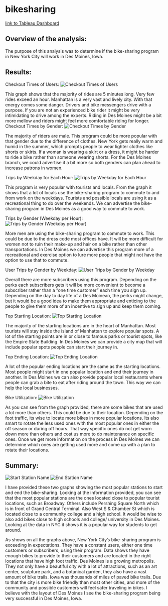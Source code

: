 # bikesharing

[link to Tableau Dashboard](https://public.tableau.com/app/profile/danieli.pati.o/viz/Module_14Challenge_16484362420270/Deliverable3?publish=yes)

##	Overview of the analysis:
The purpose of this analysis was to determine if the bike-sharing program in New York City will work in Des Moines, Iowa. 


##	Results:
Checkout Times of Users:
![Checkout Times of Users](https://user-images.githubusercontent.com/92958939/160324355-b602a3d5-2bbb-4ccf-a400-d3fe4b1ae202.png)

This graph shows that the majority of rides are 5 minutes long. Very few rides exceed an hour. Manhattan is a very vast and lively city. With that energy comes some danger. Drivers and bike messengers drive with a purpose. If you are not an experienced bike rider it might be very intimidating to drive among the experts. 
Riding in Des Moines might be a bit more mellow and riders might feel more comfortable riding for longer.
Checkout Times by Gender:
![Checkout Times by Gender](https://user-images.githubusercontent.com/92958939/160324469-e056371f-8c99-4cfb-86a0-fdb28c4c64a0.png)

The majority of riders are male. This program could be more popular with that gender due to the difference of clothes. New York gets really warm and humid in the summer, which prompts people to wear lighter clothes like shorts or skirts. If a woman is wearing a skirt or a dress, it might be harder to ride a bike rather than someone wearing shorts.
For the Des Moines branch, we could advertise it a bit more so both genders can plan ahead to increase patrons in women.

Trips by Weekday for Each Hour:
![Trips by Weekday for Each Hour](https://user-images.githubusercontent.com/92958939/160324559-589773bf-c3e5-4635-96fd-8d0b74ecb29e.png)

This program is very popular with tourists and locals. From the graph it shows that a lot of locals use the bike-sharing program to commute to and from work on the weekdays. Tourists and possible locals are using it as a recreational thing to do over the weekends. 
We can advertise the bike-sharing program in Des Moines as a good way to commute to work.

Trips by Gender (Weekday per Hour):
![Trips by Gender (Weekday per Hour)](https://user-images.githubusercontent.com/92958939/160324601-2e7f7171-c9c8-4440-b4d6-deada246292d.png)

More men are using the bike-sharing program to commute to work. This could be due to the dress code most offices have. It will be more difficult for women not to ruin their make-up and hair on a bike rather than other transportations. 
In Des Moines we can advertise this program more of a recreational and exercise option to lure more people that might not have the option to use that to commute. 

User Trips by Gender by Weekday:
![User Trips by Gender by Weekday](https://user-images.githubusercontent.com/92958939/160324647-3f71ca44-6b20-4291-8654-145995216835.png)

Overall there are more subscribers using this program. Depending on the perks each subscribers gets it will be more convenient to become a subscriber rather than a “one time customer” each time you sign up. 
Depending on the day to day life of a Des Moinean, the perks might change, but it would be a good idea to make them appropriate and enticing to the people to give them more of an incentive to sign up and keep them coming.

Top Starting Location:
![Top Starting Location](https://user-images.githubusercontent.com/92958939/160324667-2810493c-488c-4eff-911c-adff0f3abc35.png)

The majority of the starting locations are in the heart of Manhattan. Most tourists will stay inside the island of Manhattan to explore popular spots. A lot of the starting points are in or close to famous parks or tourist spots, like the Empire State Building.
In Des Moines we can provide a city map that will include popular spots people can start their journey in.

Top Ending Location:
![Top Ending Location](https://user-images.githubusercontent.com/92958939/160324677-e3b733f5-0aeb-4017-a180-e9f8495c43e4.png)

A lot of the popular ending locations are the same as the starting locations. Most people might start in one popular location and end their journey in another.
In Des Moines we can also provide popular local restaurants where people can grab a bite to eat after riding around the town. This way we can help the local businesses.

Bike Utilization:
![Bike Utilization](https://user-images.githubusercontent.com/92958939/160324710-5fb876ff-e1d5-4b49-8d7d-8d22b80901dc.png)

As you can see from the graph provided, there are some bikes that are used a lot more than others. This could be due to their location. Depending on the foot traffic, its wise to locate more bikes in more popular locations. Its also smart to rotate the less used ones with the most popular ones in either the off season or during off hours. That way specific ones do not get worn down more than others and cost us more to do maintenance on specific ones.
Once we get more information on the process in Des Moines we can determine which ones are getting used more and come up with a plan to rotate their locations.

##	Summary: 
![Start Station Name](https://user-images.githubusercontent.com/92958939/160324789-ec2237ff-ec0c-4774-87c3-e55641cdf83a.png)
![End Station Name](https://user-images.githubusercontent.com/92958939/160324800-12433c50-9870-4911-a1c4-10b69ce9b739.png)

I have provided these two graphs showing the most popular stations to start and end the bike-sharing. Looking at the information provided, you can see that the most popular stations are the ones located close to popular tourist locations, such as Broadway. Others include Pershing Square North which is in front of Grand Central Terminal. Also West S & Chamber St which is located close to a community college and a high school.
It would be wise to also add bikes close to high schools and college/ university in Des Moines. Looking at the data in NYC it shows it is a popular way for students to get around. 


As shows on all the graphs above, New York City’s bike-sharing program is exceeding in expectations. They have a constant users, either one time customers or subscribers, using their program. Data shows they have enough bikes to provide to their customers and are located in the right locations that have high foot traffic.
Des Moines is a growing metropolis. They not only have a beautiful city with a lot of attractions, such as an art center, sculpture park, and a botanical garden, they also have a vast amount of bike trails. Iowa was thousands of miles of paved bike trails. Due to that the city is more bike friendly than most other cities, and more of the community and possible customers will feel safer traveling in bikes. I believe with the layout of Des Moines I see the bike-sharing program being very successful in Des Moines, Iowa.

